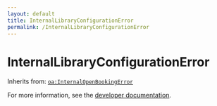 ```yaml
---
layout: default
title: InternalLibraryConfigurationError
permalink: /InternalLibraryConfigurationError
---
```


# InternalLibraryConfigurationError


Inherits from: [`oa:InternalOpenBookingError`](https://openactive.io/InternalOpenBookingError)

For more information, see the [developer documentation](https://developer.openactive.io/data-model/types/).